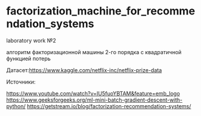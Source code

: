 # factorization_machine_for_recommendation_systems
laboratory work №2

алгоритм факторизационной машины 2-го порядка с квадратичной функцией потерь

Датасет:https://www.kaggle.com/netflix-inc/netflix-prize-data

Источники:

https://www.youtube.com/watch?v=IU5fuoYBTAM&feature=emb_logo
https://www.geeksforgeeks.org/ml-mini-batch-gradient-descent-with-python/
https://getstream.io/blog/factorization-recommendation-systems/
